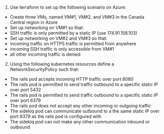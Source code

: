 
1.	Use terraform to set up the following scenario on Azure:
-	 Create three VMs, named VM#1, VM#2, and VM#3  in the Canada Central region in Azure
-	Set up networking on VM#1 so that:
-	 SSH traffic is only permitted by a static IP (use 174.91.158.103)
-	Set up networking on VM#2 and VM#3 so that:
-	incoming traffic on HTTPS traffic is permitted from anywhere
-	incoming SSH traffic is only accessible from VM#1
-	all other incoming traffic is denied

2.	Using the following kubernetes resources define a NetworkSecurityPolicy such that:
-	The rails pod accepts incoming HTTP traffic over port 8080
-	The rails pod is permitted to send traffic outbound to a specific static IP over port 5432
-	The rails pod is permitted to send traffic outbound to a specific static IP over port 6379
-	The rails pod does not accept any other incoming or outgoing traffic
-	The sidekiq pod can communicate outbound to a the same static IP over port 6379 as the rails pod is configured with
-	The sidekiq pod can not make any other communication inbound or outbound

 
